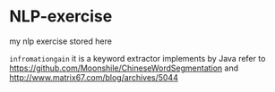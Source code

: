 # NLP-exercise
my nlp exercise stored here

`infromationgain`   it is a keyword extractor implements by Java refer to https://github.com/Moonshile/ChineseWordSegmentation and http://www.matrix67.com/blog/archives/5044
